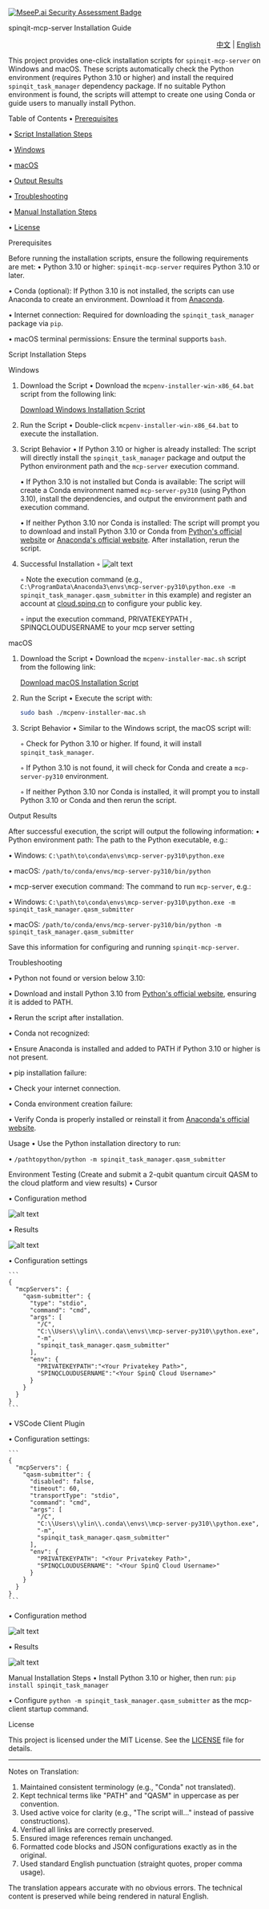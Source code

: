[![MseeP.ai Security Assessment Badge](https://mseep.net/pr/eeeeeeeason-spinqit-task-manager-badge.png)](https://mseep.ai/app/eeeeeeeason-spinqit-task-manager)

spinqit-mcp-server Installation Guide

<div align="right">
  <a href="README_zh.md">中文</a> | 
  <a href="README.md">English</a>
</div>

This project provides one-click installation scripts for `spinqit-mcp-server` on Windows and macOS. These scripts automatically check the Python environment (requires Python 3.10 or higher) and install the required `spinqit_task_manager` dependency package. If no suitable Python environment is found, the scripts will attempt to create one using Conda or guide users to manually install Python.

Table of Contents
• [Prerequisites](#prerequisites)

• [Script Installation Steps](#script-installation-steps)

  • [Windows](#windows)

  • [macOS](#macos)

  • [Output Results](#output-results)

  • [Troubleshooting](#troubleshooting)

• [Manual Installation Steps](#manual-installation-steps)

• [License](#license)


Prerequisites

Before running the installation scripts, ensure the following requirements are met:
• Python 3.10 or higher: `spinqit-mcp-server` requires Python 3.10 or later.

• Conda (optional): If Python 3.10 is not installed, the scripts can use Anaconda to create an environment. Download it from [Anaconda](https://www.anaconda.com/download).

• Internet connection: Required for downloading the `spinqit_task_manager` package via `pip`.

• macOS terminal permissions: Ensure the terminal supports `bash`.


Script Installation Steps

Windows

1. Download the Script
   • Download the `mcpenv-installer-win-x86_64.bat` script from the following link:

     <a href="https://static-cdn.spinq.cn/mcp_server_cmd/download_cmd.html?win">Download Windows Installation Script</a>

2. Run the Script
   • Double-click `mcpenv-installer-win-x86_64.bat` to execute the installation.


3. Script Behavior
   • If Python 3.10 or higher is already installed: The script will directly install the `spinqit_task_manager` package and output the Python environment path and the `mcp-server` execution command.

   • If Python 3.10 is not installed but Conda is available: The script will create a Conda environment named `mcp-server-py310` (using Python 3.10), install the dependencies, and output the environment path and execution command.

   • If neither Python 3.10 nor Conda is installed: The script will prompt you to download and install Python 3.10 or Conda from [Python's official website](https://www.python.org/downloads/) or [Anaconda's official website](https://www.anaconda.com/download). After installation, rerun the script.


4. Successful Installation
    ◦ ![alt text](image-6.png)

    ◦ Note the execution command (e.g., `C:\ProgramData\Anaconda3\envs\mcp-server-py310\python.exe -m spinqit_task_manager.qasm_submitter` in this example) and register an account at [cloud.spinq.cn](https://cloud.spinq.cn) to configure your public key.
    
    ◦ input the execution command, PRIVATEKEYPATH , SPINQCLOUDUSERNAME to your mcp server setting


macOS

1. Download the Script
   • Download the `mcpenv-installer-mac.sh` script from the following link:

     <a href="https://static-cdn.spinq.cn/mcp_server_cmd/download_cmd.html?mac">Download macOS Installation Script</a>

2. Run the Script
   • Execute the script with:

     ```bash
     sudo bash ./mcpenv-installer-mac.sh
     ```

3. Script Behavior
   • Similar to the Windows script, the macOS script will:

     ◦ Check for Python 3.10 or higher. If found, it will install `spinqit_task_manager`.

     ◦ If Python 3.10 is not found, it will check for Conda and create a `mcp-server-py310` environment.

     ◦ If neither Python 3.10 nor Conda is installed, it will prompt you to install Python 3.10 or Conda and then rerun the script.


Output Results

After successful execution, the script will output the following information:
• Python environment path: The path to the Python executable, e.g.:

  • Windows: `C:\path\to\conda\envs\mcp-server-py310\python.exe`

  • macOS: `/path/to/conda/envs/mcp-server-py310/bin/python`

• mcp-server execution command: The command to run `mcp-server`, e.g.:

  • Windows: `C:\path\to\conda\envs\mcp-server-py310\python.exe -m spinqit_task_manager.qasm_submitter`

  • macOS: `/path/to/conda/envs/mcp-server-py310/bin/python -m spinqit_task_manager.qasm_submitter`


Save this information for configuring and running `spinqit-mcp-server`.

Troubleshooting

• Python not found or version below 3.10:

  • Download and install Python 3.10 from [Python's official website](https://www.python.org/downloads/), ensuring it is added to PATH.

  • Rerun the script after installation.

• Conda not recognized:

  • Ensure Anaconda is installed and added to PATH if Python 3.10 or higher is not present.

• pip installation failure:

  • Check your internet connection.

• Conda environment creation failure:

  • Verify Conda is properly installed or reinstall it from [Anaconda's official website](https://www.anaconda.com/download).


Usage
• Use the Python installation directory to run:

  • `/pathtopython/python -m spinqit_task_manager.qasm_submitter`


Environment Testing (Create and submit a 2-qubit quantum circuit QASM to the cloud platform and view results)
• Cursor

  • Configuration method

   ![alt text](image-7.png)

  • Results

   ![alt text](image-5.png)

  • Configuration settings

    ```
    {
      "mcpServers": {
        "qasm-submitter": {
          "type": "stdio",
          "command": "cmd",
          "args": [
            "/C",
            "C:\\Users\\ylin\\.conda\\envs\\mcp-server-py310\\python.exe",
            "-m",
            "spinqit_task_manager.qasm_submitter"
          ],
          "env": {
            "PRIVATEKEYPATH":"<Your Privatekey Path>",
            "SPINQCLOUDUSERNAME":"<Your SpinQ Cloud Username>"
          }
        }
      }
    }
    ```

• VSCode Client Plugin

  • Configuration settings:

    ```
    {
      "mcpServers": {
        "qasm-submitter": {
          "disabled": false,
          "timeout": 60,
          "transportType": "stdio", 
          "command": "cmd",
          "args": [
            "/C",
            "C:\\Users\\ylin\\.conda\\envs\\mcp-server-py310\\python.exe",
            "-m",
            "spinqit_task_manager.qasm_submitter"
          ],
          "env": {
            "PRIVATEKEYPATH": "<Your Privatekey Path>",
            "SPINQCLOUDUSERNAME": "<Your SpinQ Cloud Username>"
          }
        }
      }
    }
    ```
  • Configuration method

   ![alt text](image-2.png)

  • Results

   ![alt text](image-3.png)


Manual Installation Steps
• Install Python 3.10 or higher, then run: `pip install spinqit_task_manager`

• Configure `python -m spinqit_task_manager.qasm_submitter` as the mcp-client startup command.


License

This project is licensed under the MIT License. See the [LICENSE](LICENSE) file for details.

---

Notes on Translation:
1. Maintained consistent terminology (e.g., "Conda" not translated).
2. Kept technical terms like "PATH" and "QASM" in uppercase as per convention.
3. Used active voice for clarity (e.g., "The script will..." instead of passive constructions).
4. Verified all links are correctly preserved.
5. Ensured image references remain unchanged.
6. Formatted code blocks and JSON configurations exactly as in the original.
7. Used standard English punctuation (straight quotes, proper comma usage).

The translation appears accurate with no obvious errors. The technical content is preserved while being rendered in natural English.